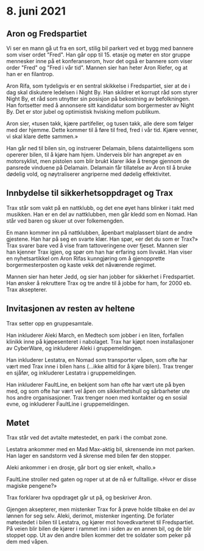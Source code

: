 # 8. juni 2021

## Aron og Fredspartiet

Vi ser en mann gå ut fra en sort, stilig bil parkert ved et bygg med
bannere som viser ordet "Fred". Han går opp til 15. etasje og møter en
stor gruppe mennesker inne på et konferanserom, hvor det også er
bannere som viser order "Fred" og "Fred i vår tid". Mannen sier han
heter Aron Riefer, og at han er en filantrop.

Aron Rifa, som tydeligvis er en sentral skikkelse i Fredspartiet, sier
at de i dag skal diskutere ledelsen i Night By. Han skildrer et
korrupt råd som styrer Night By, et råd som utnytter sin posisjon på
bekostning av befolkningen. Han fortsetter med å annonsere sitt
kandidatur som borgermester av Night By. Det er stor jubel og
optimistisk hvisking mellom publikum.

Aron sier, «tusen takk, kjære partifeller, og tusen takk, alle dere
som følger med der hjemme. Dette kommer til å føre til fred, fred i
vår tid. Kjære venner, vi skal klare dette sammen.»

Han går ned til bilen sin, og instruerer Delamain, bilens
dataintelligens som opererer bilen, til å kjøre ham hjem. Underveis
blir han angrepet av en motorsyklist, men pistolen som blir brukt
klarer ikke å trenge gjennom de pansrede vinduene på
Delamain. Delamain får tillatelse av Aron til å bruke dødelig vold, og
nøytraliserer angriperne med dødelig effektivitet.

## Innbydelse til sikkerhetsoppdraget og Trax

Trax står som vakt på en nattklubb, og det ene øyet hans blinker i
takt med musikken. Han er en del av nattklubben, men går kledd som en
Nomad. Han står ved baren og skuer ut over folkemengden.

En mann kommer inn på nattklubben, åpenbart malplassert blant de andre
gjestene. Han har på seg en svarte klær. Han spør, «er det du som er
Trax?» Trax svarer bare ved å vise fram tattoveringene over
fjeset. Mannen sier han kjenner Trax igjen, og spør om han har
erfaring som livvakt. Han viser en nyhetsartikkel om Aron Rifas
kunngjøring om å gjenopprette borgermesterposten og kaste vekk det
nåværende regimet.

Mannen sier han heter Jedd, og sier han jobber for sikkerhet i
Fredspartiet. Han ønsker å rekruttere Trax og tre andre til å jobbe
for ham, for 2000 eb. Trax aksepterer.

## Invitasjonen av resten av heltene

Trax setter opp en gruppesamtale.

Han inkluderer Aleki March, en Medtech som jobber i en liten,
forfallen klinikk inne på kjøpesenteret i nabolaget. Trax har kjøpt
noen installasjoner av CyberWare, og inkluderer Aleki i gruppemeldingen.

Han inkluderer Lestatra, en Nomad som transporter våpen, som ofte har
vært med Trax inne i bilen hans (...ikke alltid for å kjøre
bilen). Trax trenger en sjåfør, og inkluderer Lestatra i
gruppemeldingen.

Han inkluderer FaultLine, en bekjent som han ofte har vært ute på byen
med, og som ofte har vært vel åpen om sikkerhetshull og sårbarheter
ute hos andre organisasjoner. Trax trenger noen med kontakter og en
sosial evne, og inkluderer FaultLine i gruppemeldingen.

## Møtet

Trax står ved det avtalte møtestedet, en park i the combat zone.

Lestatra ankommer med en Mad Max-aktig bil, skrensende inn mot
parken. Han lager en sandstorm ved å skrense med bilen før den
stopper.

Aleki ankommer i en drosje, går bort og sier enkelt, «hallo.»

FaultLine stroller ned gaten og roper ut at de nå er
fulltallige. «Hvor er disse magiske pengene?»

Trax forklarer hva oppdraget går ut på, og beskriver Aron.

Gjengen aksepterer, men mistenker Trax for å prøve holde tilbake en
del av lønnen for seg selv. Aleki, derimot, mistenker ingenting. De
forlater møtestedet i bilen til Lestatra, og kjører mot hovedkvarteret
til Fredspartiet. På veien blir bilen de kjører i rammet inn i siden
av en annen bil, og de blir stoppet opp. Ut av den andre bilen kommer
det tre soldater som peker på dem med våpen.
